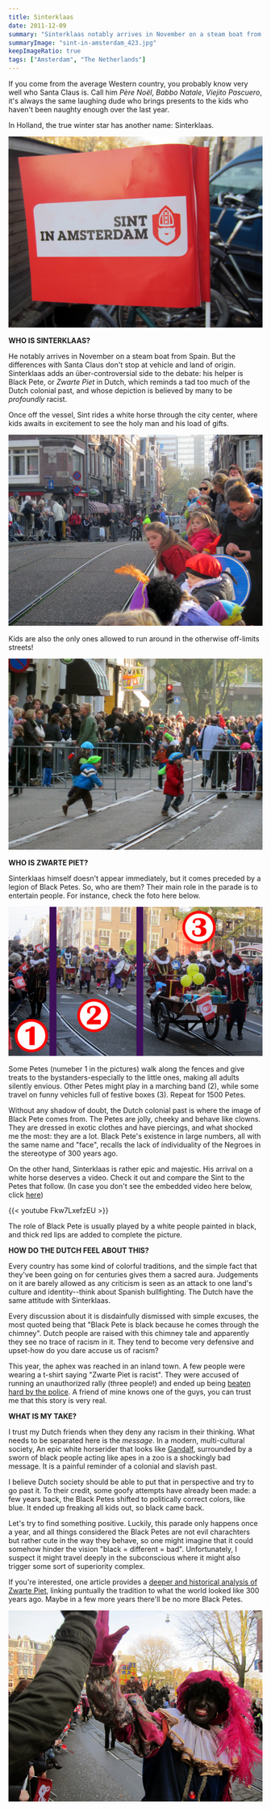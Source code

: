 ```yaml
---
title: Sinterklaas
date: 2011-12-09
summary: "Sinterklaas notably arrives in November on a steam boat from Spain."
summaryImage: "sint-in-amsterdam_423.jpg"
keepImageRatio: true
tags: ["Amsterdam", "The Netherlands"]
---
```


If you come from the average Western country, you probably know very well who Santa Claus is. Call him _Père Noël_, _Babbo Natale_, _Viejito Pascuero_, it's always the same laughing dude who brings presents to the kids who haven't been naughty enough over the last year.

In Holland, the true winter star has another name: Sinterklaas. 

![](sint-in-amsterdam_423.jpg)

**WHO IS SINTERKLAAS?**

He notably arrives in November on a steam boat from Spain. But the differences with Santa Claus don't stop at vehicle and land of origin. Sinterklaas adds an über-controversial side to the debate: his helper is Black Pete, or _Zwarte Piet_ in Dutch, which reminds a tad too much of the Dutch colonial past, and whose depiction is believed by many to be _profoundly_ racist.

Once off the vessel, Sint rides a white horse through the city center, where kids awaits in excitement to see the holy man and his load of gifts.

![](amsterdam-kids-wait-for-sinterklaas_423.jpg)

Kids are also the only ones allowed to run around in the otherwise off-limits streets!

![](amsterdam-kids-play-in-the-middle_423.jpg)

**WHO IS ZWARTE PIET?**

Sinterklaas himself doesn't appear immediately, but it comes preceded by a legion of Black Petes. So, who are them? Their main role in the parade is to entertain people. For instance, check the foto here below.

![](amsterdam-zwarte-piet-legion_330.jpg)

Some Petes (numeber 1 in the pictures) walk along the fences and give treats to the bystanders-especially to the little ones, making all adults silently envious. Other Petes might play in a marching band (2), while some travel on funny vehicles full of festive boxes (3). Repeat for 1500 Petes.

Without any shadow of doubt, the Dutch colonial past is where the image of Black Pete comes from. The Petes are jolly, cheeky and behave like clowns. They are dressed in exotic clothes and have piercings, and what shocked me the most: they are a lot. Black Pete's existence in large numbers, all with the same name and "face", recalls the lack of individuality of the Negroes in the stereotype of 300 years ago.

On the other hand, Sinterklaas is rather epic and majestic. His arrival on a white horse deserves a video. Check it out and compare the Sint to the Petes that follow. (In case you don't see the embedded video here below, click [here](http://youtu.be/Fkw7LxefzEU))

{{< youtube Fkw7LxefzEU >}}

The role of Black Pete is usually played by a white people painted in black, and thick red lips are added to complete the picture. 

**HOW DO THE DUTCH FEEL ABOUT THIS?**

Every country has some kind of colorful traditions, and the simple fact that they've been going on for centuries gives them a sacred aura. Judgements on it are barely allowed as any criticism is seen as an attack to one land's culture and identity--think about Spanish bullfighting. The Dutch have the same attitude with Sinterklaas. 

Every discussion about it is disdainfully dismissed with simple excuses, the most quoted being that "Black Pete is black because he comes through the chimney". Dutch people are raised with this chimney tale and apparently they see no trace of racism in it. They tend to become very defensive and upset-how do you dare accuse us of racism? 

This year, the aphex was reached in an inland town. A few people were wearing a t-shirt saying "Zwarte Piet is racist". They were accused of running an unauthorized rally (three people!) and ended up being [beaten hard by the police](http://howtogoon.com/index.php/2011/11/14/zwarte-piet-is-racisme-arrests/). A friend of mine knows one of the guys, you can trust me that this story is very real.

**WHAT IS MY TAKE?**

I trust my Dutch friends when they deny any racism in their thinking. What needs to be separated here is the _message_. In a modern, multi-cultural society, An epic white horserider that looks like [Gandalf](http://www.tattoodonkey.com/pics/-/w/-way-gandalf-returns-with-a-sword-upon-white-horse-is-easy-to-link-b-o-tattoodonkey.com.jpg), surrounded by a sworn of black people acting like apes in a zoo is a shockingly bad message. It is a painful reminder of a colonial and slavish past.

I believe Dutch society should be able to put that in perspective and try to go past it. To their credit, some goofy attempts have already been made: a few years back, the Black Petes shifted to politically correct colors, like blue. It ended up freaking all kids out, so black came back.

Let's try to find something positive. Luckily, this parade only happens once a year, and all things considered the Black Petes are not evil charachters but rather cute in the way they behave, so one might imagine that it could somehow hinder the vision "black = different = bad". Unfortunately, I suspect it might travel deeply in the subconscious where it might also trigger some sort of  superiority complex.

If you're interested, one article provides a [deeper and historical analysis of Zwarte Piet](http://www.humanityinaction.org/knowledgebase/255-black-pete-analyzing-a-racialized-dutch-tradition-through-the-history-of-western-creations-of-stereotypes-of-black-peoples), linking puntually the tradition to what the world looked like 300 years ago. Maybe in a few more years there'll be no more Black Petes.

![](zwarte-piet-high-five_423.jpg)
